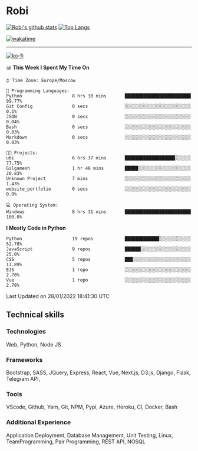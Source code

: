 # Robi

[![Robi's github stats](https://github-readme-stats-lime-theta.vercel.app/api?username=robimez&count_private=true&show_icons=true&theme=dark)](https://github.com/RobiMez)
[![Top Langs](https://github-readme-stats-lime-theta.vercel.app/api/top-langs/?username=robimez&layout=compact)](https://github.com/robimez)

[![wakatime](https://wakatime.com/badge/user/b864c643-d1a3-41f5-9e0f-8ecf20a95c65.svg)](https://wakatime.com/@b864c643-d1a3-41f5-9e0f-8ecf20a95c65)

---
[![ko-fi](https://ko-fi.com/img/githubbutton_sm.svg)](https://ko-fi.com/K3K74LSLU)

<!--START_SECTION:waka-->
📊 **This Week I Spent My Time On** 

```text
⌚︎ Time Zone: Europe/Moscow

💬 Programming Languages: 
Python                   8 hrs 30 mins       █████████████████████████   99.77% 
Git Config               0 secs              ░░░░░░░░░░░░░░░░░░░░░░░░░   0.1% 
JSON                     0 secs              ░░░░░░░░░░░░░░░░░░░░░░░░░   0.04% 
Bash                     0 secs              ░░░░░░░░░░░░░░░░░░░░░░░░░   0.03% 
Markdown                 0 secs              ░░░░░░░░░░░░░░░░░░░░░░░░░   0.03%

🐱‍💻 Projects: 
ubi                      6 hrs 37 mins       ███████████████████░░░░░░   77.75% 
Gilgamesh                1 hr 46 mins        █████░░░░░░░░░░░░░░░░░░░░   20.83% 
Unknown Project          7 mins              ░░░░░░░░░░░░░░░░░░░░░░░░░   1.43% 
website_portfolio        0 secs              ░░░░░░░░░░░░░░░░░░░░░░░░░   0.0%

💻 Operating System: 
Windows                  8 hrs 31 mins       █████████████████████████   100.0%

```

**I Mostly Code in Python** 

```text
Python                   19 repos            █████████████░░░░░░░░░░░░   52.78% 
JavaScript               9 repos             ██████░░░░░░░░░░░░░░░░░░░   25.0% 
CSS                      5 repos             ███░░░░░░░░░░░░░░░░░░░░░░   13.89% 
EJS                      1 repo              ░░░░░░░░░░░░░░░░░░░░░░░░░   2.78% 
Vue                      1 repo              ░░░░░░░░░░░░░░░░░░░░░░░░░   2.78%

```



 Last Updated on 28/01/2022 18:41:30 UTC
<!--END_SECTION:waka-->

## Technical skills

### Technologies 

Web, Python, Node JS

### Frameworks

Bootstrap, SASS, JQuery, Express, React, Vue, Next.js,
D3.js, Django, Flask, Telegram API,

### Tools

VScode, Github, Yarn, Git, NPM, Pypi, Azure, Heroku, CI, Docker, Bash

### Additional Experience

Application Deployment, Database Management, Unit Testing, Linux, TeamProgramming, Pair Programming, REST API, NOSQL
